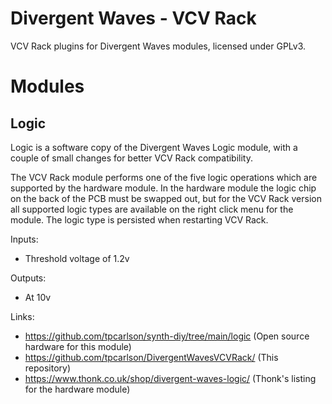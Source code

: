 # Divergent Waves - VCV Rack
VCV Rack plugins for Divergent Waves modules, licensed under GPLv3.

# Modules
## Logic
Logic is a software copy of the Divergent Waves Logic module, with a couple of small changes for better VCV Rack compatibility.

The VCV Rack module performs one of the five logic operations which are supported by the hardware module. In the hardware
module the logic chip on the back of the PCB must be swapped out, but for the VCV Rack version all supported logic types are
available on the right click menu for the module. The logic type is persisted when restarting VCV Rack.

Inputs:
- Threshold voltage of 1.2v

Outputs:
- At 10v

Links:
- https://github.com/tpcarlson/synth-diy/tree/main/logic (Open source hardware for this module)
- https://github.com/tpcarlson/DivergentWavesVCVRack/ (This repository)
- https://www.thonk.co.uk/shop/divergent-waves-logic/ (Thonk's listing for the hardware module)
